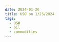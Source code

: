 ```yaml
---
date: 2024-01-26
title: USO on 1/26/2024
tags: 
  - USO
  - oil
  - commodities
---
```

<div class="post">
<snapshot-grid 
    :reports="['2024/01/25/CTA/USO', '2024/01/26/CTA/USO', '2024/01/26/MTP/USO']"
    chart="2024/01/26/Chart/USO"
/>
<p>

</p>
<p>

</p>
</div>